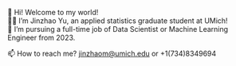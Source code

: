 👋 Hi! Welcome to my world!\
🙋‍♂️ I’m Jinzhao Yu, an applied statistics graduate student at UMich!\
👀 I’m pursuing a full-time job of Data Scientist or Machine Learning Engineer from 2023.

📫 How to reach me? jinzhaom@umich.edu or +1(734)8349694
<!---
Jinzhao-Yu/Jinzhao-Yu is a ✨ special ✨ repository because its `README.md` (this file) appears on your GitHub profile.
You can click the Preview link to take a look at your changes.
--->
